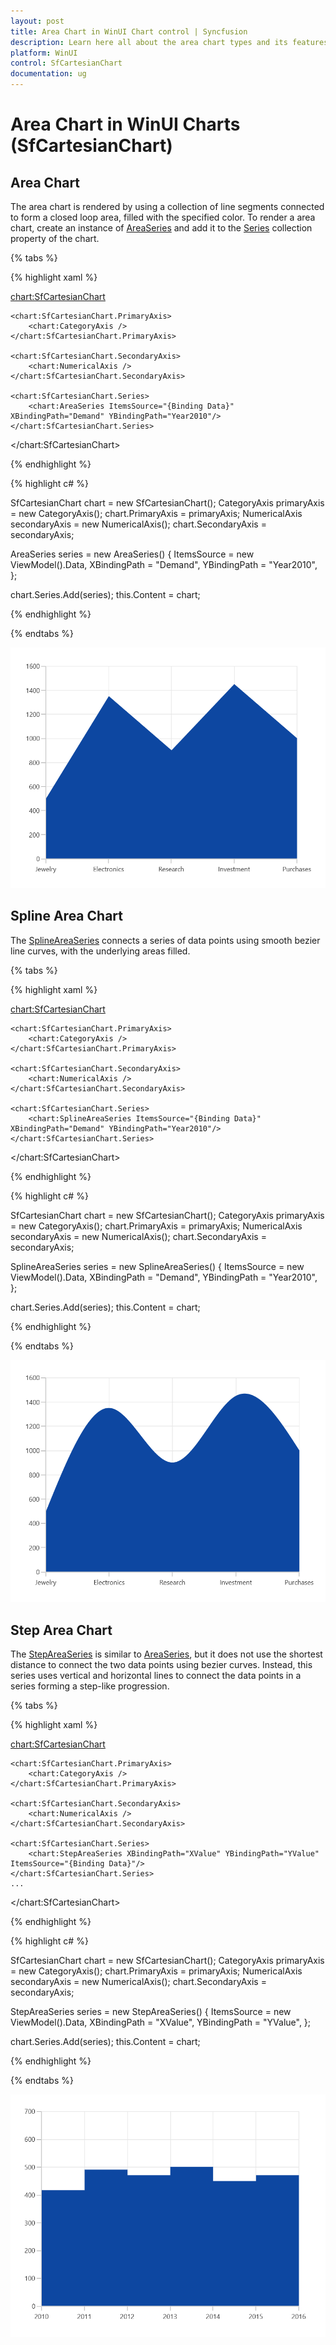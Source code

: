 ```yaml
---
layout: post
title: Area Chart in WinUI Chart control | Syncfusion
description: Learn here all about the area chart types and its features in Syncfusion WinUI Chart (SfCartesianChart) control.
platform: WinUI
control: SfCartesianChart
documentation: ug
---
```


# Area Chart in WinUI Charts (SfCartesianChart)

## Area Chart

The area chart is rendered by using a collection of line segments connected to form a closed loop area, filled with the specified color. To render a area chart, create an instance of [AreaSeries](https://help.syncfusion.com/cr/winui/Syncfusion.UI.Xaml.Charts.AreaSeries.html) and add it to the [Series](https://help.syncfusion.com/cr/winui/Syncfusion.UI.Xaml.Charts.SfCartesianChart.html#Syncfusion_UI_Xaml_Charts_SfCartesianChart_Series) collection property of the chart.

{% tabs %}

{% highlight xaml %}

<chart:SfCartesianChart>
    
    <chart:SfCartesianChart.PrimaryAxis>
        <chart:CategoryAxis />
    </chart:SfCartesianChart.PrimaryAxis>

    <chart:SfCartesianChart.SecondaryAxis>
        <chart:NumericalAxis />
    </chart:SfCartesianChart.SecondaryAxis>   

    <chart:SfCartesianChart.Series>
        <chart:AreaSeries ItemsSource="{Binding Data}" XBindingPath="Demand" YBindingPath="Year2010"/>  
    </chart:SfCartesianChart.Series>

</chart:SfCartesianChart>

{% endhighlight %}

{% highlight c# %}

SfCartesianChart chart = new SfCartesianChart();
CategoryAxis primaryAxis = new CategoryAxis();
chart.PrimaryAxis = primaryAxis;
NumericalAxis secondaryAxis = new NumericalAxis();
chart.SecondaryAxis = secondaryAxis;

AreaSeries series = new AreaSeries()
{
    ItemsSource = new ViewModel().Data,
    XBindingPath = "Demand",
    YBindingPath = "Year2010",
};

chart.Series.Add(series);
this.Content = chart;

{% endhighlight %}

{% endtabs %}

![Area chart type in WinUI Chart](Chart-types_images/WinUI_area_chart.png)

## Spline Area Chart

The [SplineAreaSeries](https://help.syncfusion.com/cr/winui/Syncfusion.UI.Xaml.Charts.SplineAreaSeries.html) connects a series of data points using smooth bezier line curves, with the underlying areas filled.

{% tabs %}

{% highlight xaml %}

<chart:SfCartesianChart>

    <chart:SfCartesianChart.PrimaryAxis>
        <chart:CategoryAxis />
    </chart:SfCartesianChart.PrimaryAxis>

    <chart:SfCartesianChart.SecondaryAxis>
        <chart:NumericalAxis />
    </chart:SfCartesianChart.SecondaryAxis>
            
    <chart:SfCartesianChart.Series>
        <chart:SplineAreaSeries ItemsSource="{Binding Data}" XBindingPath="Demand" YBindingPath="Year2010"/>  
    </chart:SfCartesianChart.Series>

</chart:SfCartesianChart>

{% endhighlight %}

{% highlight c# %}

SfCartesianChart chart = new SfCartesianChart();
CategoryAxis primaryAxis = new CategoryAxis();
chart.PrimaryAxis = primaryAxis;
NumericalAxis secondaryAxis = new NumericalAxis();
chart.SecondaryAxis = secondaryAxis;

SplineAreaSeries series = new SplineAreaSeries()
{
    ItemsSource = new ViewModel().Data,
    XBindingPath = "Demand",
    YBindingPath = "Year2010",
};

chart.Series.Add(series);
this.Content = chart;

{% endhighlight %}

{% endtabs %}

![Spline area chart type in WinUI Chart](Chart-types_images/WinUI_spline_area_chart.png)

## Step Area Chart

The [StepAreaSeries](https://help.syncfusion.com/cr/winui/Syncfusion.UI.Xaml.Charts.StepAreaSeries.html) is similar to [AreaSeries](https://help.syncfusion.com/cr/winui/Syncfusion.UI.Xaml.Charts.AreaSeries.html), but it does not use the shortest distance to connect the two data points using bezier curves. Instead, this series uses vertical and horizontal lines to connect the data points in a series forming a step-like progression.

{% tabs %}

{% highlight xaml %}

<chart:SfCartesianChart>

    <chart:SfCartesianChart.PrimaryAxis>
        <chart:CategoryAxis />
    </chart:SfCartesianChart.PrimaryAxis>

    <chart:SfCartesianChart.SecondaryAxis>
        <chart:NumericalAxis />
    </chart:SfCartesianChart.SecondaryAxis> 

    <chart:SfCartesianChart.Series>
        <chart:StepAreaSeries XBindingPath="XValue" YBindingPath="YValue" ItemsSource="{Binding Data}"/> 
    </chart:SfCartesianChart.Series>
    ...
</chart:SfCartesianChart>

{% endhighlight %}

{% highlight c# %}

SfCartesianChart chart = new SfCartesianChart();
CategoryAxis primaryAxis = new CategoryAxis();
chart.PrimaryAxis = primaryAxis;
NumericalAxis secondaryAxis = new NumericalAxis();
chart.SecondaryAxis = secondaryAxis;

StepAreaSeries series = new StepAreaSeries()
{
    ItemsSource = new ViewModel().Data,
    XBindingPath = "XValue",
    YBindingPath = "YValue",
};

chart.Series.Add(series);
this.Content = chart;

{% endhighlight %}

{% endtabs %}

![Step area chart type in WinUI](Chart-types_images/WinUI_step_area_chart.png)

